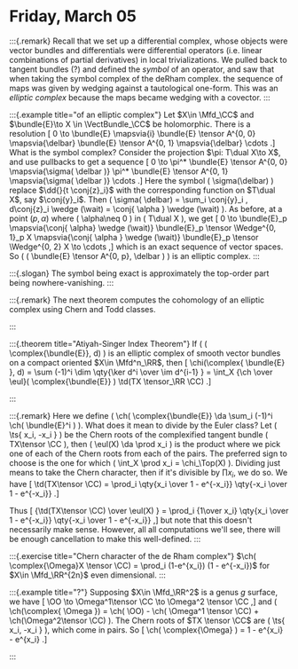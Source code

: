 # Friday, March 05




:::{.remark}
Recall that we set up a differential complex, whose objects were vector bundles and differentials were differential operators (i.e. linear combinations of partial derivatives) in local trivializations.
We pulled back to tangent bundles (?) and defined the *symbol* of an operator, and saw that when taking the symbol complex of the deRham complex. the sequence of maps was given by wedging against a tautological one-form.
This was an *elliptic complex* because the maps became wedging with a covector.
:::


:::{.example title="of an elliptic complex"}
Let $X\in \Mfd_\CC$ and $\bundle{E}\to X \in \VectBundle_\CC$ be holomorphic.
There is a resolution
\[
0 \to \bundle{E} \mapsvia{i} \bundle{E} \tensor A^{0, 0} \mapsvia{\delbar} \bundle{E} \tensor A^{0, 1} \mapsvia{\delbar} \cdots
.\]
What is the symbol complex?
Consider the projection $\pi: T\dual X\to X$, and use pullbacks to get a sequence
\[
0 \to \pi^* \bundle{E} \tensor A^{0, 0} \mapsvia{\sigma( \delbar )} \pi^* \bundle{E} \tensor A^{0, 1} \mapsvia{\sigma( \delbar )} \cdots
.\]
Here the symbol \( \sigma(\delbar) \) replace $\dd{}{t \conj{z}_i}$ with the corresponding function on $T\dual X$, say $\conj{y}_i$.
Then \( \sigma( \delbar) = \sum_i \conj{y}_i \, d\conj{z}_i \wedge (\wait) = \conj{ \alpha } \wedge (\wait) \).
As before, at a point $(p, \alpha)$ where \( \alpha\neq 0 \) in \( T\dual X \), we get
\[
0 \to \bundle{E}_p \mapsvia{\conj{ \alpha} \wedge (\wait)} \bundle{E}_p \tensor \Wedge^{0, 1}_p X \mapsvia{\conj{ \alpha } \wedge (\wait)} \bundle{E}_p \tensor \Wedge^{0, 2} X \to \cdots
,\]
which is an exact sequence of vector spaces.
So \( ( \bundle{E} \tensor A^{0, p}, \delbar ) \) is an elliptic complex.
:::


:::{.slogan}
The symbol being exact is approximately the top-order part being nowhere-vanishing.
:::

:::{.remark}
The next theorem computes the cohomology of an elliptic complex using Chern and Todd classes.

:::

:::{.theorem title="Atiyah-Singer Index Theorem"}
If \( ( \complex{\bundle{E}}, d) \) is an elliptic complex of smooth vector bundles on a compact oriented $X\in \Mfd^n_\RR$, then 
\[
\chi(\complex{ \bundle{E} }, d) = \sum (-1)^i \dim \qty{\ker d^i \over \im d^{i-1} } = \int_X {\ch \over \eul}( \complex{\bundle{E}} ) \td(TX \tensor_\RR \CC)
.\]


:::


:::{.remark}
Here we define \( \ch( \complex{\bundle{E}} \da \sum_i (-1)^i \ch( \bundle{E}^i ) \).
What does it mean to divide by the Euler class?
Let \( \ts{ x_i, -x_i } \)  be the Chern roots of the complexified tangent bundle \( TX\tensor \CC \), then \( \eul(X) \da \prod x_i \) is the product where we pick one of each of the Chern roots from each of the pairs.
The preferred sign to choose is the one for which \( \int_X \prod x_i = \chi_\Top(X) \).
Dividing just means to take the Chern character, then if it's divisible by $\prod x_i$, we do so.
We have 
\[
\td(TX\tensor \CC) = \prod_i 
\qty{x_i \over 1 - e^{-x_i}} 
\qty{-x_i \over 1 - e^{-x_i}} 
.\]

Thus
\[
{\td(TX\tensor \CC) \over \eul(X) } = 
\prod_i {1\over x_i}
\qty{x_i \over 1 - e^{-x_i}} 
\qty{-x_i \over 1 - e^{-x_i}} 
,\]
but note that this doesn't necessarily make sense.
However, all all computations we'll see, there will be enough cancellation to make this well-defined.
:::


:::{.exercise title="Chern character of the de Rham complex"}
$\ch( \complex{\Omega}X \tensor \CC) = \prod_i (1-e^{x_i}) (1 - e^{-x_i})$ for $X\in \Mfd_\RR^{2n}$ even dimensional.
:::


:::{.example title="?"}
Supposing $X\in \Mfd_\RR^2$ is a genus $g$ surface, we have
\[
\OO \to \Omega^1\tensor \CC \to \Omega^2 \tensor \CC
,\]
and \( \ch(\complex{ \Omega }) = \ch( \OO) - \ch( \Omega^1 \tensor \CC) + \ch(\Omega^2\tensor \CC)  \).
The Chern roots of $TX \tensor \CC$ are \( \ts{ x_i, -x_i } \), which come in pairs.
So
\[
\ch( \complex{\Omega} ) = 1 - e^{x_i} - e^{x_i}
.\]

:::







